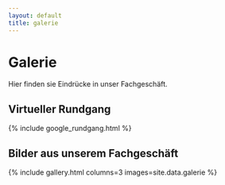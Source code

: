 ```yaml
---
layout: default
title: galerie
---
```

# Galerie

Hier finden sie Eindrücke in unser Fachgeschäft.

## Virtueller Rundgang

{% include google_rundgang.html %}

## Bilder aus unserem Fachgeschäft

{% include gallery.html columns=3 images=site.data.galerie %}
